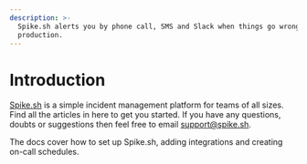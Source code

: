 ```yaml
---
description: >-
  Spike.sh alerts you by phone call, SMS and Slack when things go wrong in
  production.
---
```


# Introduction

[Spike.sh](https://spike.sh) is a simple incident management platform for teams of all sizes. Find all the articles in here to get you started. If you have any questions, doubts or suggestions then feel free to email [support@spike.sh](mailto:support@spike.sh).

The docs cover how to set up Spike.sh, adding integrations and creating on-call schedules. 

